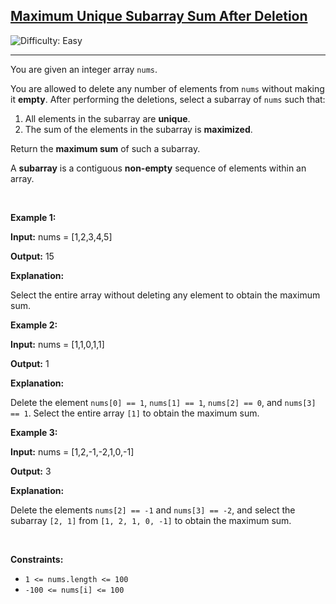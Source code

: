 <h2><a href="https://leetcode.com/problems/maximum-unique-subarray-sum-after-deletion">Maximum Unique Subarray Sum After Deletion</a></h2> <img src='https://img.shields.io/badge/Difficulty-Easy-brightgreen' alt='Difficulty: Easy' /><hr><p>You are given an integer array <code>nums</code>.</p>

<p>You are allowed to delete any number of elements from <code>nums</code> without making it <strong>empty</strong>. After performing the deletions, select a subarray of <code>nums</code> such that:</p>

<ol>
	<li>All elements in the subarray are <strong>unique</strong>.</li>
	<li>The sum of the elements in the subarray is <strong>maximized</strong>.</li>
</ol>

<p>Return the <strong>maximum sum</strong> of such a subarray.</p>
A <strong>subarray</strong> is a contiguous <b>non-empty</b> sequence of elements within an array.
<p>&nbsp;</p>
<p><strong class="example">Example 1:</strong></p>

<div class="example-block">
<p><strong>Input:</strong> <span class="example-io">nums = [1,2,3,4,5]</span></p>

<p><strong>Output:</strong> <span class="example-io">15</span></p>

<p><strong>Explanation:</strong></p>

<p>Select the entire array without deleting any element to obtain the maximum sum.</p>
</div>

<p><strong class="example">Example 2:</strong></p>

<div class="example-block">
<p><strong>Input:</strong> <span class="example-io">nums = [1,1,0,1,1]</span></p>

<p><strong>Output:</strong> 1</p>

<p><strong>Explanation:</strong></p>

<p>Delete the element <code>nums[0] == 1</code>, <code>nums[1] == 1</code>, <code>nums[2] == 0</code>, and <code>nums[3] == 1</code>. Select the entire array <code>[1]</code> to obtain the maximum sum.</p>
</div>

<p><strong class="example">Example 3:</strong></p>

<div class="example-block">
<p><strong>Input:</strong> <span class="example-io">nums = [1,2,-1,-2,1,0,-1]</span></p>

<p><strong>Output:</strong> 3</p>

<p><strong>Explanation:</strong></p>

<p>Delete the elements <code>nums[2] == -1</code> and <code>nums[3] == -2</code>, and select the subarray <code>[2, 1]</code> from <code>[1, 2, 1, 0, -1]</code> to obtain the maximum sum.</p>
</div>

<p>&nbsp;</p>
<p><strong>Constraints:</strong></p>

<ul>
	<li><code>1 &lt;= nums.length &lt;= 100</code></li>
	<li><code>-100 &lt;= nums[i] &lt;= 100</code></li>
</ul>
